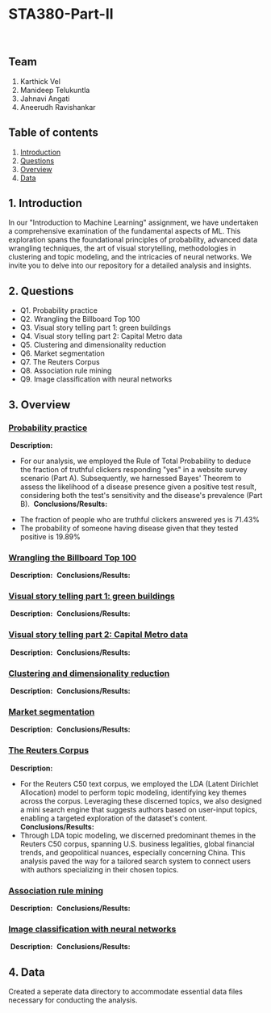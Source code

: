 # STA380-Part-II
​
## Team
1. Karthick Vel
2. Manideep Telukuntla
3. Jahnavi Angati
4. Aneerudh Ravishankar
​
## Table of contents
1. [Introduction](#1-introduction)
2. [Questions](#2-questions)
3. [Overview](#3-overview)
4. [Data](#4-data)
​
## 1. Introduction 
In our "Introduction to Machine Learning" assignment, we have undertaken a comprehensive examination of the fundamental aspects of ML. This exploration spans the foundational principles of probability, advanced data wrangling techniques, the art of visual storytelling, methodologies in clustering and topic modeling, and the intricacies of neural networks. We invite you to delve into our repository for a detailed analysis and insights.
​
## 2. Questions
- Q1. Probability practice
- Q2. Wrangling the Billboard Top 100
- Q3. Visual story telling part 1: green buildings
- Q4. Visual story telling part 2: Capital Metro data
- Q5. Clustering and dimensionality reduction
- Q6. Market segmentation
- Q7. The Reuters Corpus
- Q8. Association rule mining
- Q9. Image classification with neural networks
​
## 3. Overview
### [Probability practice](https://github.com/kkarthick12/STA380-Part-II/blob/main/Q1-Probability.ipynb)
​
**Description:** 
- For our analysis, we employed the Rule of Total Probability to deduce the fraction of truthful clickers responding "yes" in a website survey scenario (Part A). Subsequently, we harnessed Bayes' Theorem to assess the likelihood of a disease presence given a positive test result, considering both the test's sensitivity and the disease's prevalence (Part B).
​
**Conclusions/Results:**
* The fraction of people who are truthful clickers answered yes is 71.43%
* The probability of someone having disease given that they tested positive is 19.89%
​
### [Wrangling the Billboard Top 100](https://github.com/kkarthick12/STA380-Part-II/blob/main/Q2-Data-Wrangling.md)
​
**Description:**
​
**Conclusions/Results:**
​
### [Visual story telling part 1: green buildings](https://github.com/kkarthick12/STA380-Part-II/blob/main/Q3-Visual-Story-Telling-Green-Buildings.md)
​
**Description:**
​
**Conclusions/Results:**
​
### [Visual story telling part 2: Capital Metro data](https://github.com/kkarthick12/STA380-Part-II/blob/main/Q4-Visual-Story-Telling-Part-II-Capital-Metro-Data.md)
​
**Description:**
​
**Conclusions/Results:**
​
### [Clustering and dimensionality reduction](https://github.com/kkarthick12/STA380-Part-II/blob/main/Q5-Clustering-and-dimensionality-reduction.md)
​
**Description:**
​
**Conclusions/Results:**
​
### [Market segmentation](https://github.com/kkarthick12/STA380-Part-II/blob/main/Q6-Market-Segmentation.md)
​
**Description:**
​
**Conclusions/Results:**
​
### [The Reuters Corpus](https://github.com/kkarthick12/STA380-Part-II/blob/main/Q7-The%20Reuters%20Corpus.ipynb)
​
**Description:**
- For the Reuters C50 text corpus, we employed the LDA (Latent Dirichlet Allocation) model to perform topic modeling, identifying key themes across the corpus. Leveraging these discerned topics, we also designed a mini search engine that suggests authors based on user-input topics, enabling a targeted exploration of the dataset's content.
​
**Conclusions/Results:**
- Through LDA topic modeling, we discerned predominant themes in the Reuters C50 corpus, spanning U.S. business legalities, global financial trends, and geopolitical nuances, especially concerning China. This analysis paved the way for a tailored search system to connect users with authors specializing in their chosen topics.
​
### [Association rule mining](https://github.com/kkarthick12/STA380-Part-II/blob/main/Q8-Association-Rule-Mining.md)
​
**Description:**
​
**Conclusions/Results:**
​
### [Image classification with neural networks](https://github.com/kkarthick12/STA380-Part-II/blob/main/Q9%20-%20Image%20classification%20with%20neural%20networks.ipynb)
​
**Description:**
​
**Conclusions/Results:**
​
## 4. Data
Created a seperate data directory to accommodate essential data files necessary for conducting the analysis.
